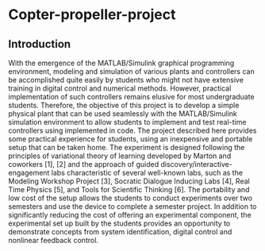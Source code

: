 # Copter-propeller-project
## Introduction
With the emergence of the MATLAB/Simulink graphical programming  environment, modeling and simulation of various plants and controllers  can be accomplished quite easily by students who might not have  extensive training in digital control and numerical methods. However,  practical implementation of such controllers remains elusive for most  undergraduate students. Therefore, the objective of this project is to  develop a simple physical plant that can be used seamlessly with the  MATLAB/Simulink simulation environment to allow students to  implement and test real-time controllers using implemented in code.  The project described here provides some practical experience for  students, using an inexpensive and portable setup that can be taken  home. The experiment is designed following the principles of variational theory of learning developed by Marton and coworkers [1], [2] and the  approach of guided discovery/interactive-engagement labs  characteristic of several well-known labs, such as the Modeling  Workshop Project [3], Socratic Dialogue Inducing Labs [4], Real Time  Physics [5], and Tools for Scientific Thinking [6]. The portability and low  cost of the setup allows the students to conduct experiments over two  semesters and use the device to complete a semester project. In  addition to significantly reducing the cost of offering an experimental  component, the experimental set up built by the students provides an  opportunity to demonstrate concepts from system identification, digital  control and nonlinear feedback control.
